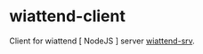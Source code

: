 # wiattend-client
Client for wiattend [ NodeJS ] server [wiattend-srv](https://github.com/abobija/wiattend-srv).
